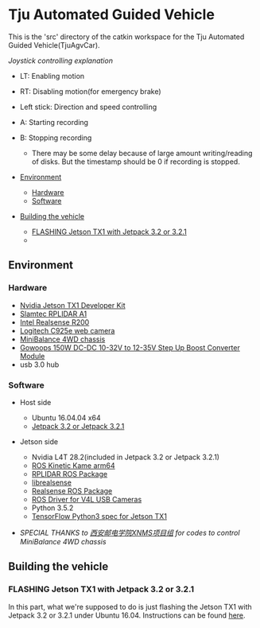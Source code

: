 # Tju Automated Guided Vehicle<!-- omit in toc -->

This is the 'src' directory of the catkin workspace for the Tju Automated Guided Vehicle(TjuAgvCar).

*Joystick controlling explanation*  
- LT: Enabling motion
- RT: Disabling motion(for emergency brake)
- Left stick: Direction and speed controlling
- A: Starting recording
- B: Stopping recording
    - There may be some delay because of large amount writing/reading of disks. But the timestamp should be 0 if recording is stopped.


- [Environment](#environment)
	- [Hardware](#hardware)
	- [Software](#software)
- [Building the vehicle](#building-the-vehicle)
	- [FLASHING Jetson TX1 with Jetpack 3.2 or 3.2.1](#flashing-jetson-tx1-with-jetpack-32-or-321)
	- [](#)

## Environment

### Hardware
- [Nvidia Jetson TX1 Developer Kit](https://developer.nvidia.com/embedded/buy/jetson-tx1-devkit)
- [Slamtec RPLIDAR A1](http://www.slamtec.com/en/Lidar/A1)
- [Intel Realsense R200](https://software.intel.com/en-us/realsense/previous)
- [Logitech C925e web camera](https://www.logitech.com/en-us/product/c925e-webcam)
- [MiniBalance 4WD chassis](https://item.taobao.com/item.htm?spm=a1z10.5-c-s.w4002-15726392046.74.2a5133049HoKv4&id=549877260447)
- [Gowoops 150W DC-DC 10-32V to 12-35V Step Up Boost Converter Module](https://www.amazon.com/Gowoops-10-32V-Converter-Adjustable-Voltage/dp/B00J1X4XXM/ref=sr_1_5?ie=UTF8&qid=1534161677&sr=8-5&keywords=DC-DC+12-35)
- usb 3.0 hub

### Software
- Host side
	- Ubuntu 16.04.04 x64
	- [Jetpack 3.2 or Jetpack 3.2.1](https://developer.nvidia.com/embedded/jetpack-3_2_1)
- Jetson side
	- Nvidia L4T 28.2(included in Jetpack 3.2 or Jetpack 3.2.1)
	- [ROS Kinetic Kame arm64](http://wiki.ros.org/kinetic/Installation/Ubuntu)
	- [RPLIDAR ROS Package](https://github.com/robopeak/rplidar_ros)
	- [librealsense](https://github.com/jetsonhacks/installLibrealsenseTX1)
	- [Realsense ROS Package](https://github.com/tevenfeng/installRealSenseROSTX1)
	- [ROS Driver for V4L USB Cameras](https://github.com/ros-drivers/usb_cam)
	- Python 3.5.2
	- [TensorFlow Python3 spec for Jetson TX1](https://github.com/jetsonhacks/installTensorFlowJetsonTX)

- *SPECIAL THANKS to [西安邮电学院XNMS项目组](https://blog.csdn.net/tigerjb) for codes to control MiniBalance 4WD chassis*
## Building the vehicle

### FLASHING Jetson TX1 with Jetpack 3.2 or 3.2.1
In this part, what we're supposed to do is just flashing the Jetson TX1 with Jetpack 3.2 or 3.2.1 under Ubuntu 16.04. Instructions can be found [here](https://developer.download.nvidia.com/embedded/L4T/r28_Release_v2.0/GA/Docs/Jetson_TX1_and_TX2_Developer_Kits_User_Guide.pdf?pca2GDAXIzHkB_ckFujostmR_RYpt36NkYdoCFI9_ecvNhviL94o83LINGmit_IEDtLvE9pgD_l_CVjjIH8NeiMgInlOfUpk2_y-_HNk7aCKqYYQtQMLLiEk5rl3rO-xI2ifhKfHb_ntYKH_HCcZwP8wRptLOrG_0i7WbT3lUw00swhCL7T2DmUtTnle8spyzs656Fw).  

### 
